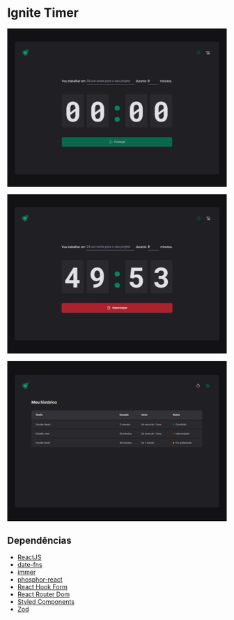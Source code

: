 # Ignite Timer

<p align="center">
    <img src="./github/home.png"/>
</p>

<p align="center">
    <img src="./github/home-count-in-progress.png"/>
</p>

<p align="center">
    <img src="./github/history.png"/>
</p>

## Dependências
* [ReactJS](https://pt-br.reactjs.org/docs/getting-started.html)
* [date-fns](https://date-fns.org/docs/Getting-Started)
* [immer](https://immerjs.github.io/immer/)
* [phosphor-react](https://github.com/phosphor-icons/phosphor-react)
* [React Hook Form](https://react-hook-form.com/get-started/)
* [React Router Dom](https://v5.reactrouter.com/web/guides/quick-start)
* [Styled Components](https://styled-components.com/docs)
* [Zod](https://github.com/colinhacks/zod)

